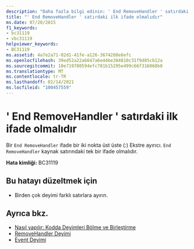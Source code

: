 ```yaml
---
description: "Daha fazla bilgi edinin: ' End RemoveHandler ' satırdaki ilk ifade olmalıdır"
title: "' End RemoveHandler ' satırdaki ilk ifade olmalıdır"
ms.date: 07/20/2015
f1_keywords:
- bc31119
- vbc31119
helpviewer_keywords:
- BC31119
ms.assetid: 4a7e2a71-02d1-41fe-a126-3674288e6efc
ms.openlocfilehash: 39ed52a22a6647a6e44be384810c31f9d85cb12a
ms.sourcegitcommit: 10e719780594efc781b15295e499c66f316068b8
ms.translationtype: MT
ms.contentlocale: tr-TR
ms.lasthandoff: 02/14/2021
ms.locfileid: "100457559"
---
```

# <a name="end-removehandler-must-be-the-first-statement-on-a-line"></a>' End RemoveHandler ' satırdaki ilk ifade olmalıdır

Bir `End RemoveHandler` ifade bir iki nokta üst üste (:) Ekstre ayırıcı. `End RemoveHandler` kaynak satırındaki tek bir ifade olmalıdır.  
  
 **Hata kimliği:** BC31119  
  
## <a name="to-correct-this-error"></a>Bu hatayı düzeltmek için  
  
- Birden çok deyimi farklı satırlara ayırın.  
  
## <a name="see-also"></a>Ayrıca bkz.

- [Nasıl yapılır: Kodda Deyimleri Bölme ve Birleştirme](../programming-guide/program-structure/how-to-break-and-combine-statements-in-code.md)
- [RemoveHandler Deyimi](../language-reference/statements/removehandler-statement.md)
- [Event Deyimi](../language-reference/statements/event-statement.md)
